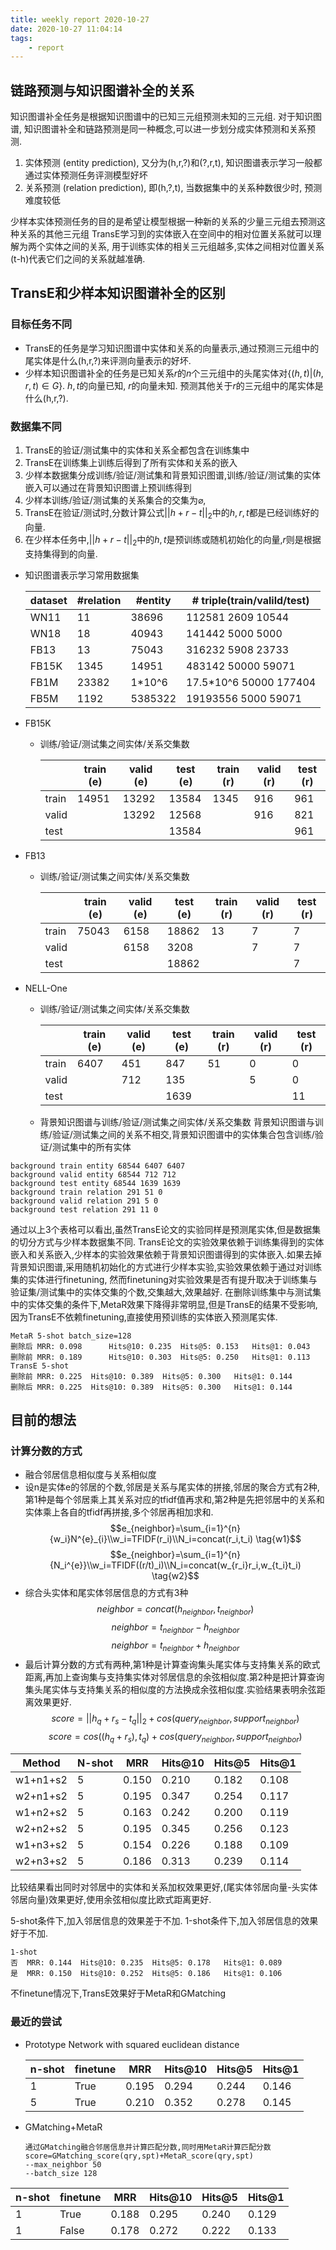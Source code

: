 ```yaml
---
title: weekly report 2020-10-27
date: 2020-10-27 11:04:14
tags:
    - report
---
```


## 链路预测与知识图谱补全的关系
知识图谱补全任务是根据知识图谱中的已知三元组预测未知的三元组.
对于知识图谱, 知识图谱补全和链路预测是同一种概念,可以进一步划分成实体预测和关系预测.
1. 实体预测 (entity prediction), 又分为(h,r,?)和(?,r,t), 知识图谱表示学习一般都通过实体预测任务评测模型好坏
2. 关系预测 (relation prediction), 即(h,?,t), 当数据集中的关系种数很少时, 预测难度较低

少样本实体预测任务的目的是希望让模型根据一种新的关系的少量三元组去预测这种关系的其他三元组
TransE学习到的实体嵌入在空间中的相对位置关系就可以理解为两个实体之间的关系, 用于训练实体的相关三元组越多,实体之间相对位置关系(t-h)代表它们之间的关系就越准确.
## TransE和少样本知识图谱补全的区别
### 目标任务不同
+ TransE的任务是学习知识图谱中实体和关系的向量表示,通过预测三元组中的尾实体是什么(h,r,?)来评测向量表示的好坏.
+ 少样本知识图谱补全的任务是已知关系$r$的$n$个三元组中的头尾实体对$\{(h,t)|(h,r,t)\in G\}$. $h,t$的向量已知, $r$的向量未知. 预测其他关于$r$的三元组中的尾实体是什么(h,r,?).

### 数据集不同
1. TransE的验证/测试集中的实体和关系全都包含在训练集中
2. TransE在训练集上训练后得到了所有实体和关系的嵌入
3. 少样本数据集分成训练/验证/测试集和背景知识图谱,训练/验证/测试集的实体嵌入可以通过在背景知识图谱上预训练得到
4. 少样本训练/验证/测试集的关系集合的交集为$\varnothing$,
5. TransE在验证/测试时,分数计算公式$||h+r-t||_2$中的$h,r,t$都是已经训练好的向量.
6. 在少样本任务中,$||h+r-t||_2$中的$h,t$是预训练或随机初始化的向量,$r$则是根据支持集得到的向量.
   
+ 知识图谱表示学习常用数据集
    
    
    | dataset | #relation | #entity | # triple(train/valild/test)    |
    | ------- | --------- | ------- | ------------------------------ |
    | WN11    | 11        | 38696   | 112581    2609    10544        |
    | WN18    | 18        | 40943   | 141442     5000     5000       |
    | FB13    | 13        | 75043   | 316232     5908     23733      |
    | FB15K   | 1345      | 14951   | 483142     50000     59071     |
    | FB1M    | 23382     | 1\*10^6 | 17.5\*10^6    50000     177404 |
    | FB5M    | 1192      | 5385322 | 19193556     5000     59071    |
+ FB15K
  + 训练/验证/测试集之间实体/关系交集数
      
      
    |       | train (e) | valid (e) | test (e) | train (r) | valid (r) | test (r) |
    | ----- | --------- | --------- | -------- | --------- | --------- | -------- |
    | train | 14951     | 13292     | 13584    | 1345      | 916       | 961      |
    | valid |           | 13292     | 12568    |           | 916       | 821      |
    | test  |           |           | 13584    |           |           | 961      |


+ FB13
  + 训练/验证/测试集之间实体/关系交集数
    
    
    |       | train (e) | valid (e) | test (e) | train (r) | valid (r) | test (r) |
    | ----- | --------- | --------- | -------- | --------- | --------- | -------- |
    | train | 75043     | 6158      | 18862    | 13        | 7         | 7        |
    | valid |           | 6158      | 3208     |           | 7         | 7        |
    | test  |           |           | 18862    |           |           | 7        |

+ NELL-One
  + 训练/验证/测试集之间实体/关系交集数
     
     
    |       | train (e) | valid (e) | test (e) | train (r) | valid (r) | test (r) |
    | ----- | --------- | --------- | -------- | --------- | --------- | -------- |
    | train | 6407      | 451       | 847      | 51        | 0         | 0        |
    | valid |           | 712       | 135      |           | 5         | 0        |
    | test  |           |           | 1639     |           |           | 11       |
  + 背景知识图谱与训练/验证/测试集之间实体/关系交集数
背景知识图谱与训练/验证/测试集之间的关系不相交,背景知识图谱中的实体集合包含训练/验证/测试集中的所有实体
```
background train entity 68544 6407 6407
background valid entity 68544 712 712
background test entity 68544 1639 1639
background train relation 291 51 0
background valid relation 291 5 0
background test relation 291 11 0
```
通过以上3个表格可以看出,虽然TransE论文的实验同样是预测尾实体,但是数据集的切分方式与少样本数据集不同. TransE论文的实验效果依赖于训练集得到的实体嵌入和关系嵌入,少样本的实验效果依赖于背景知识图谱得到的实体嵌入.如果去掉背景知识图谱,采用随机初始化的方式进行少样本实验,实验效果依赖于通过对训练集的实体进行finetuning, 然而finetuning对实验效果是否有提升取决于训练集与验证集/测试集中的实体交集的个数,交集越大,效果越好. 在删除训练集中与测试集中的实体交集的条件下,MetaR效果下降得非常明显,但是TransE的结果不受影响,因为TransE不依赖finetuning,直接使用预训练的实体嵌入预测尾实体.


``` 
MetaR 5-shot batch_size=128
删除后 MRR: 0.098      Hits@10: 0.235  Hits@5: 0.153   Hits@1: 0.043
删除前 MRR: 0.189      Hits@10: 0.303  Hits@5: 0.250   Hits@1: 0.113
TransE 5-shot
删除前 MRR: 0.225	Hits@10: 0.389	Hits@5: 0.300	Hits@1: 0.144
删除后 MRR: 0.225	Hits@10: 0.389	Hits@5: 0.300	Hits@1: 0.144
```

## 目前的想法
### 计算分数的方式
+ 融合邻居信息相似度与关系相似度
+ 设n是实体e的邻居的个数,邻居是关系与尾实体的拼接,邻居的聚合方式有2种,第1种是每个邻居乘上其关系对应的tfidf值再求和,第2种是先把邻居中的关系和实体乘上各自的tfidf再拼接,多个邻居再相加求和.
    $$e_{neighbor}=\sum_{i=1}^{n}{w_i}N^{e}_{i}\\w_i=TFIDF(r_i)\\N_i=concat(r_i,t_i) \tag{w1}$$
    $$e_{neighbor}=\sum_{i=1}^{n}{N_i^{e}}\\w_i=TFIDF((r/t)_i)\\N_i=concat(w_{r_i}r_i,w_{t_i}t_i) \tag{w2}$$
+ 综合头实体和尾实体邻居信息的方式有3种
    $$neighbor=concat(h_{neighbor},t_{neighbor}) \tag{n1}$$
    $$neighbor=t_{neighbor}-h_{neighbor}  \tag{n2}$$
    $$neighbor=t_{neighbor}+h_{neighbor}  \tag{n3}$$
+ 最后计算分数的方式有两种,第1种是计算查询集头尾实体与支持集关系的欧式距离,再加上查询集与支持集实体对邻居信息的余弦相似度.第2种是把计算查询集头尾实体与支持集关系的相似度的方法换成余弦相似度.实验结果表明余弦距离效果更好.
    $$score=||h_q+r_s-t_q||_2+cos(query_{neighbor},support_{neighbor}) \tag{s1}$$
    $$score=cos((h_q+r_s),t_q)+cos(query_{neighbor},support_{neighbor}) \tag{s2}$$


| Method   | N-shot | MRR   | Hits@10 | Hits@5 | Hits@1 |
| -------- | ------ | ----- | ------- | ------ | ------ |
| w1+n1+s2 | 5      | 0.150 | 0.210   | 0.182  | 0.108  |
| w2+n1+s2 | 5      | 0.195 | 0.347   | 0.254  | 0.117  |
| w1+n2+s2 | 5      | 0.163 | 0.242   | 0.200  | 0.119  |
| w2+n2+s2 | 5      | 0.195 | 0.345   | 0.256  | 0.123  |
| w1+n3+s2 | 5      | 0.154 | 0.226   | 0.188  | 0.109  |
| w2+n3+s2 | 5      | 0.186 | 0.313   | 0.239  | 0.114  |


比较结果看出同时对邻居中的实体和关系加权效果更好,(尾实体邻居向量-头实体邻居向量)效果更好,使用余弦相似度比欧式距离更好.

5-shot条件下,加入邻居信息的效果差于不加.
1-shot条件下,加入邻居信息的效果好于不加.
```
1-shot
否  MRR: 0.144  Hits@10: 0.235  Hits@5: 0.178   Hits@1: 0.089
是  MRR: 0.150  Hits@10: 0.252  Hits@5: 0.186   Hits@1: 0.106
```

不finetune情况下,TransE效果好于MetaR和GMatching
### 最近的尝试
+ Prototype Network with squared euclidean distance
   
   
   | n-shot | finetune | MRR   | Hits@10 | Hits@5 | Hits@1 |
   | ------ | -------- | ----- | ------- | ------ | ------ |
   | 1      | True     | 0.195 | 0.294   | 0.244  | 0.146  |
   | 5      | True     | 0.210 | 0.352   | 0.278  | 0.145  |

+ GMatching+MetaR 
  ```
  通过GMatching融合邻居信息并计算匹配分数,同时用MetaR计算匹配分数
  score=GMatching_score(qry,spt)+MetaR_score(qry,spt)
  --max_neighbor 50
  --batch_size 128
  ```
    
    
| n-shot | finetune | MRR   | Hits@10 | Hits@5 | Hits@1 |
| ------ | -------- | ----- | ------- | ------ | ------ |
| 1      | True     | 0.188 | 0.295   | 0.240  | 0.129  |
| 1      | False    | 0.178 | 0.272   | 0.222  | 0.133  |
